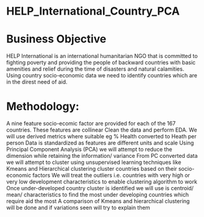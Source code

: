 # HELP_International_Country_PCA
# Business Objective
HELP International is an international humanitarian NGO that is committed to fighting poverty and providing the people of backward countries with basic amenities and relief during the time of disasters and natural calamities. Using country socio-economic data we need to identify countries which are in the direst need of aid. 

# Methodology: 
A nine feature socio-ecomic factor are provided for each of the 167 countries. These features are collinear
Clean the data and perform EDA. We will use derived metrics where suitable eg % Health converted to Heath per person
Data is standardized as features are different units and scale
Using Principal Component Analysis (PCA) we will attempt to reduce the dimension while retaining the information/ variance
From PC converted data we will attempt to cluster using unsupervised learning techniques like Kmeans and Hierarchical clustering cluster countries based on their socio-economic factors
We will treat the outliers i.e. countries with very high or very low development characteristics to enable clustering algorithm to work
Once under-developed country cluster is identified we will use is centroid/ mean/ characteristics to find the most under developing countries which require aid the most
A comparison of Kmeans and hierarchical clustering will be done and if variations seen will try to explain them
